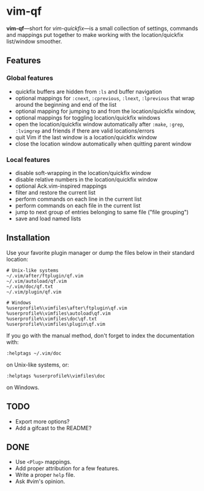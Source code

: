 # vim-qf

**vim-qf**—short for *vim-quickfix*—is a small collection of settings, commands and mappings put together to make working with the location/quickfix list/window smoother.

## Features

### Global features

- quickfix buffers are hidden from `:ls` and buffer navigation
- optional mappings for `:cnext`, `:cprevious`, `:lnext`, `:lprevious` that wrap around the beginning and end of the list
- optional mapping for jumping to and from the location/quickfix window,
- optional mappings for toggling location/quickfix windows
- open the location/quickfix window automatically after `:make`, `:grep`, `:lvimgrep` and friends if there are valid locations/errors
- quit Vim if the last window is a location/quickfix window
- close the location window automatically when quitting parent window

### Local features

- disable soft-wrapping in the location/quickfix window
- disable relative numbers in the location/quickfix window
- optional Ack.vim-inspired mappings
- filter and restore the current list
- perform commands on each line in the current list
- perform commands on each file in the current list
- jump to next group of entries belonging to same file ("file grouping")
- save and load named lists


## Installation

Use your favorite plugin manager or dump the files below in their standard location:

    # Unix-like systems
    ~/.vim/after/ftplugin/qf.vim
    ~/.vim/autoload/qf.vim
    ~/.vim/doc/qf.txt
    ~/.vim/plugin/qf.vim

    # Windows
    %userprofile%\vimfiles\after\ftplugin\qf.vim
    %userprofile%\vimfiles\autoload\qf.vim
    %userprofile%\vimfiles\doc\qf.txt
    %userprofile%\vimfiles\plugin\qf.vim

If you go with the manual method, don't forget to index the documentation with:

    :helptags ~/.vim/doc

on Unix-like systems, or:

    :helptags %userprofile%\vimfiles\doc

on Windows.

## TODO

* Export more options?
* Add a gifcast to the README?

## DONE

* Use `<Plug>` mappings.
* Add proper attribution for a few features.
* Write a proper `help` file.
* Ask #vim's opinion.
